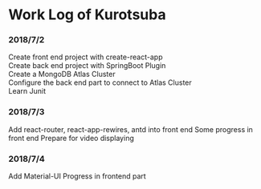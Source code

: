# Work Log of Kurotsuba

### 2018/7/2
Create front end project with create-react-app  
Create back end project with SpringBoot Plugin  
Create a MongoDB Atlas Cluster  
Configure the back end part to connect to Atlas Cluster  
Learn Junit  


### 2018/7/3
Add react-router, react-app-rewires, antd into front end
Some progress in front end
Prepare for video displaying

### 2018/7/4
Add Material-UI
Progress in frontend part